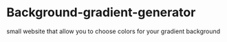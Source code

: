# Background-gradient-generator
small website that allow you to choose colors for your gradient background
